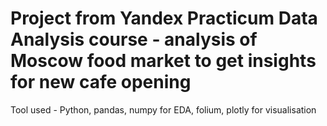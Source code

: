 # Project from Yandex Practicum Data Analysis course - analysis of Moscow food market to get insights for new cafe opening

Tool used - Python, pandas, numpy for EDA, folium, plotly for visualisation
